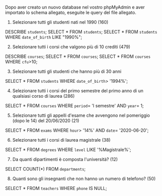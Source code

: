 Dopo aver creato un nuovo database nel vostro phpMyAdmin e aver importato lo schema allegato, eseguite le query del file allegato.

1. Selezionare tutti gli studenti nati nel 1990 (160)

DESCRIBE `students`;
SELECT * FROM `students`;
SELECT * FROM `students` WHERE `date_of_birth` LIKE "1990%";

2. Selezionare tutti i corsi che valgono più di 10 crediti (479)

DESCRIBE `courses`;
SELECT * FROM `courses`;
SELECT * FROM `courses` WHERE `cfu`>10;

3. Selezionare tutti gli studenti che hanno più di 30 anni

SELECT * FROM `students` 
WHERE `date_of_birth`> '1994%';

4. Selezionare tutti i corsi del primo semestre del primo anno di un qualsiasi corso di laurea (286)

SELECT * FROM `courses` WHERE `period`= 'I semestre' AND `year`= 1;

5. Selezionare tutti gli appelli d'esame che avvengono nel pomeriggio (dopo le 14) del 20/06/2020 (21)

SELECT * FROM `exams` WHERE `hour`> '14%' AND `date`= '2020-06-20';

6. Selezionare tutti i corsi di laurea magistrale (38)

SELECT * FROM `degrees` WHERE `level` LIKE '%Magistrale%';

7. Da quanti dipartimenti è composta l'università? (12)

SELECT COUNT(*) FROM `departments`;

8. Quanti sono gli insegnanti che non hanno un numero di telefono? (50)

SELECT * FROM `teachers` WHERE `phone` IS NULL;